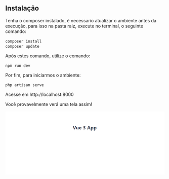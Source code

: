 ## Instalação

Tenha o composer instalado, é necessario atualizar o ambiente antes da execução, para isso na pasta raiz, execute no terminal, o seguinte comando:
```
composer install
composer update
```
Após estes comando, utilize o comando:
```
npm run dev
```
    
Por fim, para iniciarmos o ambiente:
```
php artisan serve
```
    
Acesse em http://localhost:8000
    
Você provavelmente verá uma tela assim!

![Screenshot](screenshot.png)
